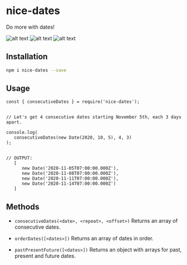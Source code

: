 # nice-dates
Do more with dates!

![alt text](https://img.shields.io/npm/v/nice-dates)
![alt text](https://img.shields.io/github/issues/ikejs/nice-dates)
![alt text](https://img.shields.io/github/forks/ikejs/nice-dates)


## Installation

```bash
npm i nice-dates --save
```

## Usage

```
const { consecutiveDates } = require('nice-dates');


// Let's get 4 consecutive dates starting November 5th, each 3 days apart.

console.log(
   consecutiveDates(new Date(2020, 10, 5), 4, 3)
);


// OUTPUT:
   [
      new Date('2020-11-05T07:00:00.000Z'),
      new Date('2020-11-08T07:00:00.000Z'),
      new Date('2020-11-11T07:00:00.000Z'),
      new Date('2020-11-14T07:00:00.000Z')
   ]
```

## Methods
- `consecutiveDates(<date>, <repeat>, <offset>)` Returns an array of consecutive dates.

- `orderDates([<dates>])` Returns an array of dates in order.

- `pastPresentFuture([<dates>])` Returns an object with arrays for past, present and future dates.

